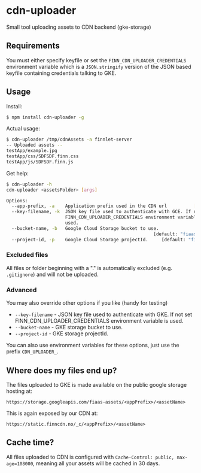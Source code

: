 # cdn-uploader
Small tool uploading assets to CDN backend (gke-storage)

## Requirements
You must either specify keyfile or set the `FINN_CDN_UPLOADER_CREDENTIALS` environment variable which is a
`JSON.stringify` version of the JSON based keyfile containing credentials talking to GKE.

## Usage

Install:
```bash
$ npm install cdn-uploader -g
```

Actual usage:
```bash
$ cdn-uploader /tmp/cdnAssets -a finnlet-server
-- Uploaded assets --
testApp/example.jpg
testApp/css/SDFSDF.finn.css
testApp/js/SDFSDF.finn.js
```

Get help:
```bash
$ cdn-uploader -h
cdn-uploader <assetsFolder> [args]

Options:
  --app-prefix, -a    Application prefix used in the CDN url          [required]
  --key-filename, -k  JSON key file used to authenticate with GCE. If not set
                      FINN_CDN_UPLOADER_CREDENTIALS environment variable is
                      used.
  --bucket-name, -b   Google Cloud Storage bucket to use.
                                                       [default: "fiaas-assets"]
  --project-id, -p    Google Cloud Storage projectId.     [default: "fiaas-gke"]
```

### Excluded files
All files or folder beginning with a "." is automatically excluded (e.g. `.gitignore`) and will not be uploaded.

### Advanced
You may also override other options if you like (handy for testing)

- `--key-filename` - JSON key file used to authenticate with GKE. If not set FINN_CDN_UPLOADER_CREDENTIALS environment variable is used.
- `--bucket-name` - GKE storage bucket to use.
- `--project-id` - GKE storage projectId.

You can also use environment variables for these options, just use the prefix `CDN_UPLOADER_`.

## Where does my files end up?
The files uploaded to GKE is made available on the public google storage hosting at:

`https://storage.googleapis.com/fiaas-assets/<appPrefix>/<assetName>`

This is again exposed by our CDN at:

`https://static.finncdn.no/_c/<appPrefix>/<assetName>`


## Cache time?
All files uploaded to CDN is configured with `Cache-Control: public, max-age=108000`,
meaning all your assets will be cached in 30 days.
